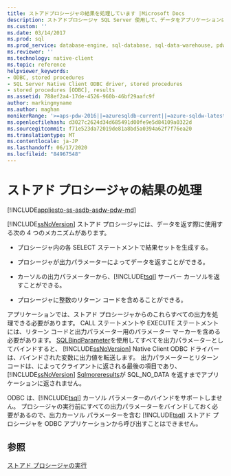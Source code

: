 ```yaml
---
title: ストアドプロシージャの結果を処理しています |Microsoft Docs
description: ストアドプロシージャ SQL Server 使用して、データをアプリケーションに返すメカニズムについて説明します。 アプリケーションは、これらのすべての型を処理できる必要があります。
ms.custom: ''
ms.date: 03/14/2017
ms.prod: sql
ms.prod_service: database-engine, sql-database, sql-data-warehouse, pdw
ms.reviewer: ''
ms.technology: native-client
ms.topic: reference
helpviewer_keywords:
- ODBC, stored procedures
- SQL Server Native Client ODBC driver, stored procedures
- stored procedures [ODBC], results
ms.assetid: 788ef2a4-17de-4526-960b-46bf29aafc9f
author: markingmyname
ms.author: maghan
monikerRange: '>=aps-pdw-2016||=azuresqldb-current||=azure-sqldw-latest||>=sql-server-2016||=sqlallproducts-allversions||>=sql-server-linux-2017||=azuresqldb-mi-current'
ms.openlocfilehash: d3027c2624d34d685491d00fe9e5d84109a0322d
ms.sourcegitcommit: f71e523da72019de81a8bd5a0394a62f7f76ea20
ms.translationtype: MT
ms.contentlocale: ja-JP
ms.lasthandoff: 06/17/2020
ms.locfileid: "84967548"
---
```

# <a name="processing-stored-procedure-results"></a>ストアド プロシージャの結果の処理
[!INCLUDE[appliesto-ss-asdb-asdw-pdw-md](../../includes/appliesto-ss-asdb-asdw-pdw-md.md)]

  [!INCLUDE[ssNoVersion](../../includes/ssnoversion-md.md)] ストアド プロシージャには、データを返す際に使用する次の 4 つのメカニズムがあります。  
  
-   プロシージャ内の各 SELECT ステートメントで結果セットを生成する。  
  
-   プロシージャが出力パラメーターによってデータを返すことができる。  
  
-   カーソルの出力パラメーターから、[!INCLUDE[tsql](../../includes/tsql-md.md)] サーバー カーソルを返すことができる。  
  
-   プロシージャに整数のリターン コードを含めることができる。  
  
 アプリケーションでは、ストアド プロシージャからのこれらすべての出力を処理できる必要があります。 CALL ステートメントや EXECUTE ステートメントには、リターン コードと出力パラメーター用のパラメーター マーカーを含める必要があります。 [SQLBindParameter](../../relational-databases/native-client-odbc-api/sqlbindparameter.md)を使用してすべてを出力パラメーターとしてバインドすると、 [!INCLUDE[ssNoVersion](../../includes/ssnoversion-md.md)] Native Client ODBC ドライバーは、バインドされた変数に出力値を転送します。 出力パラメーターとリターンコードは、によってクライアントに返される最後の項目であり、 [!INCLUDE[ssNoVersion](../../includes/ssnoversion-md.md)] [Sqlmoreresults](../../relational-databases/native-client-odbc-api/sqlmoreresults.md)が SQL_NO_DATA を返すまでアプリケーションに返されません。  
  
 ODBC は、[!INCLUDE[tsql](../../includes/tsql-md.md)] カーソル パラメーターのバインドをサポートしません。 プロシージャの実行前にすべての出力パラメーターをバインドしておく必要があるので、出力カーソル パラメーターを含む [!INCLUDE[tsql](../../includes/tsql-md.md)] ストアド プロシージャを ODBC アプリケーションから呼び出すことはできません。  
  
## <a name="see-also"></a>参照  
 [ストアド プロシージャの実行](../../relational-databases/native-client-odbc-stored-procedures/running-stored-procedures.md)  
  
  
